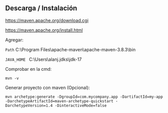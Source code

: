 
## Descarga / Instalación 

https://maven.apache.org/download.cgi

https://maven.apache.org/install.html

Agregar:

`Path` C:\Program Files\apache-maven\apache-maven-3.8.3\bin

`JAVA_HOME ` C:\Users\alanj\.jdks\jdk-17

Comprobar en la cmd: 

```
mvn -v
```

Generar proyecto con maven (Opcional): 

```
mvn archetype:generate -DgroupId=com.mycompany.app -DartifactId=my-app -DarchetypeArtifactId=maven-archetype-quickstart -DarchetypeVersion=1.4 -DinteractiveMode=false
```

